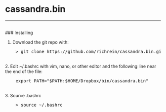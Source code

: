 # cassandra.bin
---
<br>
### Installing


1. Download the git repo with:
<pre>
    > git clone https://github.com/richrein/cassandra.bin.git
</pre>

<br>2. Edit ~/.bashrc with vim, nano, or other editor and the following line near the end of the file:
<pre>
    export PATH="$PATH:$HOME/Dropbox/bin/cassandra.bin"
</pre>

<br>
3. Source .bashrc
<pre>
    > source ~/.bashrc
</pre>
